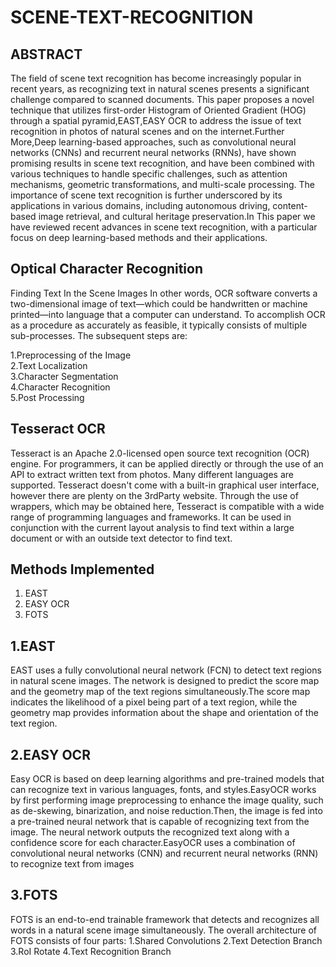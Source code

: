 # SCENE-TEXT-RECOGNITION
## ABSTRACT
 The field of scene text recognition has become increasingly popular in recent years, as recognizing text in natural scenes presents a significant challenge compared to scanned documents. This paper proposes a novel technique that utilizes first-order Histogram of Oriented Gradient (HOG) through a spatial pyramid,EAST,EASY OCR to address the issue of text recognition in photos of natural scenes and on the internet.Further More,Deep learning-based approaches, such as convolutional neural networks (CNNs) and recurrent neural networks (RNNs), have shown promising results in scene text recognition, and have been combined with various techniques to handle specific challenges, such as attention mechanisms, geometric transformations, and multi-scale processing. The importance of scene text recognition is further underscored by its applications in various domains, including autonomous driving, content-based image retrieval, and cultural heritage preservation.In This paper we have reviewed recent advances in scene text recognition, with a particular focus on deep learning-based methods and their applications.
## Optical Character Recognition
Finding Text In the Scene Images
In other words, OCR software converts a two-dimensional image of text—which could be handwritten or machine printed—into language that a computer can understand. To accomplish OCR as a procedure as accurately as feasible, it typically consists of multiple sub-processes. The subsequent steps are:

1.Preprocessing of the Image  
2.Text Localization  
3.Character Segmentation  
4.Character Recognition  
5.Post Processing  

## Tesseract OCR
Tesseract is an Apache 2.0-licensed open source text recognition (OCR) engine. For programmers, it can be applied directly or through the use of an API to extract written text from photos. Many different languages are supported. Tesseract doesn't come with a built-in graphical user interface, however there are plenty on the 3rdParty website. Through the use of wrappers, which may be obtained here, Tesseract is compatible with a wide range of programming languages and frameworks. It can be used in conjunction with the current layout analysis to find text within a large document or with an outside text detector to find text.

## Methods Implemented
1. EAST
2. EASY OCR
3. FOTS

## 1.EAST
EAST uses a fully convolutional neural network (FCN) to detect text regions in natural scene images. The network is designed to predict the score map and the geometry map of the text regions simultaneously.The score map indicates the likelihood of a pixel being part of a text region, while the geometry map provides information about the shape and orientation of the text region.
## 2.EASY OCR
Easy OCR is based on deep learning algorithms and pre-trained models that can recognize text in various languages, fonts, and styles.EasyOCR works by first performing image preprocessing to enhance the image quality, such as de-skewing, binarization, and noise reduction.Then, the image is fed into a pre-trained neural network that is capable of recognizing text from the image. The neural network outputs the recognized text along with a confidence score for each character.EasyOCR uses a combination of convolutional neural networks (CNN) and recurrent neural networks (RNN) to recognize text from images
## 3.FOTS
FOTS is an end-to-end trainable framework that detects and recognizes all words in a natural scene image simultaneously. The overall architecture of FOTS consists of four parts:
1.Shared Convolutions
2.Text Detection Branch
3.RoI Rotate
4.Text Recognition Branch
